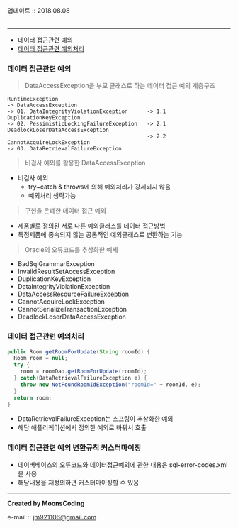 
<div class="pull-right">  업데이트 :: 2018.08.08 </div><br>

---

<!-- @import "[TOC]" {cmd="toc" depthFrom=1 depthTo=6 orderedList=false} -->
<!-- code_chunk_output -->

* [데이터 접근관련 예외](#데이터-접근관련-예외)
* [데이터 접근관련 예외처리](#데이터-접근관련-예외처리)

<!-- /code_chunk_output -->

### 데이터 접근관련 예외

> DataAccessException을 부모 클래스로 하는 데이터 접근 예외 계층구조

```
RuntimeException
-> DataAccessException   
-> 01. DataIntegrityViolationException      -> 1.1 DuplicationKeyException
-> 02. PessimisticLockingFailureException   -> 2.1 DeadlockLoserDataAccessException
                                            -> 2.2 CannotAcquireLockException
-> 03. DataRetrievalFailureException
```

> 비검사 예외를 활용한 DataAccessException

- 비검사 예외
  - try~catch & throws에 의해 예외처리가 강제되지 않음
  - 예외처리 생략가능

> 구현을 은폐한 데이터 접근 예외

- 제품별로 정의된 서로 다른 예외클래스를 데이터 접근방법
- 특정제품에 종속되지 않는 공통적인 예외클래스로 변환하는 기능

> Oracle의 오류코드를 추상화한 예제

- BadSqlGrammarException
- InvaildResultSetAccessException
- DuplicationKeyException
- DataIntegrityViolationException
- DataAccessResourceFailureException
- CannotAcquireLockException
- CannotSerializeTransactionException
- DeadlockLoserDataAccessException

### 데이터 접근관련 예외처리

```java
public Room getRoomForUpdate(String roomId) {
  Room room = null;
  try {
    room = roomDao.getRoomForUpdate(roomId);
  } catch(DataRetrievalFailureException e) {
    throw new NotFoundRoomIdException("roomId=" + roomId, e);
  }
  return room;
}
```

- DataRetrievalFailureException는 스프링이 추상화한 예외
- 헤당 애플리케이션에서 정의한 예외로 바꿔서 호출

### 데이터 접근관련 예외 변환규칙 커스터마이징

- 데이버베이스의 오류코드와 데이터접근예외에 관한 내용은 sql-error-codes.xml을 사용
- 해당내용을 재정의하면 커스터마이징할 수 있음


---

**Created by MoonsCoding**

e-mail :: jm921106@gmail.com
